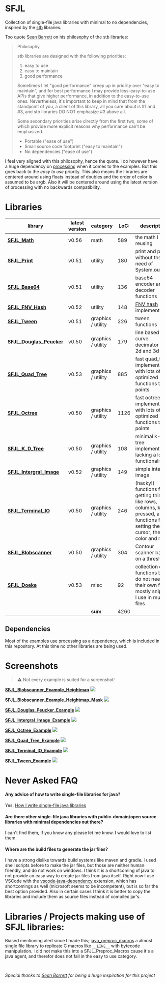[SFJL_Java_Tokenizer]:  src/sfjl/SFJL_Java_Tokenizer.java
[SFJL_Quad_Tree]:       src/sfjl/SFJL_Quad_Tree.java
[SFJL_Octree]:          src/sfjl/SFJL_Octree.java
[SFJL_Math]:            src/sfjl/SFJL_Math.java
[SFJL_Terminal_IO]:     src/sfjl/SFJL_Terminal_IO.java
[SFJL_Tween]:           src/sfjl/SFJL_Tween.java
[SFJL_Douglas_Peucker]: src/sfjl/SFJL_Douglas_Peucker.java
[SFJL_Print]:           src/sfjl/SFJL_Print.java
[SFJL_FNV_Hash]:        src/sfjl/SFJL_FNV_Hash.java
[SFJL_Base64]:          src/sfjl/SFJL_Base64.java
[SFJL_Doeke]:           src/sfjl/SFJL_Doeke.java
[SFJL_Spatial_Map]:     src/sfjl/SFJL_Spatial_Map.java
[SFJL_Intergral_Image]: src/sfjl/SFJL_Intergral_Image.java
[SFJL_Blobscanner]:     src/sfjl/SFJL_Blobscanner.java
[SFJL_K_D_Tree]:        src/sfjl/SFJL_K_D_Tree.java


[SFJL_Java_Tokenizer_Ex]:  src/sfjl_examples/SFJL_Java_Tokenizer_Example.java
[SFJL_Quad_Tree_Ex]:       src/sfjl_examples/SFJL_Quad_Tree_Example.java
[SFJL_Octree_Ex]:          src/sfjl_examples/SFJL_Octree_Example.java
[SFJL_Math_Ex]:            src/sfjl_examples/SFJL_Math_Example.java
[SFJL_Terminal_IO_Ex]:     src/sfjl_examples/SFJL_Terminal_IO_Example.java
[SFJL_Tween_Ex]:           src/sfjl_examples/SFJL_Tween_Example.java
[SFJL_Douglas_Peucker_Ex]: src/sfjl_examples/SFJL_Douglas_Peucker_Example.java
[SFJL_Print_Ex]:           src/sfjl_examples/SFJL_Print_Example.java
[SFJL_FNV_Hash_Ex]:        src/sfjl_examples/SFJL_FNV_Hash_Example.java
[SFJL_Base64_Ex]:          src/sfjl_examples/SFJL_Base64_Example.java
[SFJL_Doeke_Ex]:           src/sfjl_examples/SFJL_Doeke_Example.java
[SFJL_Spatial_Map_Ex]:     src/sfjl_examples/SFJL_Spatial_Map_Example.java
[SFJL_Intergral_Image_Ex]: src/sfjl_examples/SFJL_Intergral_Image_Example.java
[SFJL_Blobscanner_Ex_1]:   src/sfjl_examples/SFJL_Blobscanner_Example_Heightmap.java
[SFJL_Blobscanner_Ex_2]:   src/sfjl_examples/SFJL_Blobscanner_Example_Heightmap_Mask.java
[SFJL_Blobscanner_Ex_3]:   src/sfjl_examples/SFJL_Blobscanner_Example.java
[SFJL_K_D_Tree_Ex]:        src/sfjl_examples/SFJL_K_D_Tree_Example.java


# SFJL
Collection of single-file java libraries with minimal to no dependencies, inspired by the [stb](https://github.com/nothings/stb) libraries.

Too quote [Sean Barrett](http://nothings.org/) on his philosophy of the stb libraries:

> Philosophy
>
> stb libraries are designed with the following priorities:
>
>    1. easy to use
>    2. easy to maintain
>    3. good performance
>
> Sometimes I let "good performance" creep up in priority over "easy to maintain", and for best performance I may provide less-easy-to-use APIs that give higher performance, in addition to the easy-to-use ones. Nevertheless, it's important to keep in mind that from the standpoint of you, a client of this library, all you care about is #1 and #3, and stb libraries DO NOT emphasize #3 above all. 
>
>  Some secondary priorities arise directly from the first two, some of which provide more explicit reasons why performance can't be emphasized.
>
>    - Portable ("ease of use")
>    - Small source code footprint ("easy to maintain")
>    - No dependencies ("ease of use")

I feel very aligned with this philosophy, hence the quote. I do however have a huge dependency on [processing](www.processing.org) when it comes to the examples. But this goes back to the *easy to use* priority. This also means the libraries are centered around using floats instead of doubles and the order of color is assumed to be argb. Also it will be centered around using the latest version of processing with no backwards compatibility.


# Libraries

| library                                          | latest version | category           | LoC: | description                                       |
| ------------------------------------------------ | -------------- | ------------------ | ---- | ------------------------------------------------- |
| **[SFJL_Math][SFJL_Math]**                       | v0.56          | math               | 589  | the math I keep reusing                           |
| **[SFJL_Print][SFJL_Print]**                     | v0.51          | utility            | 180  | print and println without the need of System.out  |
| **[SFJL_Base64][SFJL_Base64]**                   | v0.51          | utility            | 136  | base64 encoder and decoder functions              |
| **[SFJL_FNV_Hash][SFJL_FNV_Hash]**               | v0.52          | utility            | 148  | [FNV hash][fnv_link] implementation               |
| **[SFJL_Tween][SFJL_Tween]**                     | v0.51          | graphics / utility | 226  | tween functions                                   |
| **[SFJL_Douglas_Peucker][SFJL_Douglas_Peucker]** | v0.50          | graphics / utility | 179  | line based curve decimator for 2d and 3d          |
| **[SFJL_Quad_Tree][SFJL_Quad_Tree]**             | v0.53          | graphics / utility | 885  | fast quad_tree implementation, with lots of optimized functions to get points |
| **[SFJL_Octree][SFJL_Octree]**                   | v0.50          | graphics / utility | 1126  | fast octree implementation, with lots of optimized functions to get points |
| **[SFJL_K_D_Tree][SFJL_K_D_Tree]**               | v0.50          | graphics / utility | 108  | minimal k-d tree implementation lacking a lot of functionality |
| **[SFJL_Intergral_Image][SFJL_Intergral_Image]** | v0.52          | graphics / utility | 149   | simple intergral image |
| **[SFJL_Terminal_IO][SFJL_Terminal_IO]**         | v0.50          | graphics / utility | 246  | (hacky!) functions for getting things like rows, columns, key pressed, and functions for setting the cursor, the color and more |
| **[SFJL_Blobscanner][SFJL_Blobscanner]**         | v0.50          | graphics / utility | 304  | Contour scanner based on a threshold |
| **[SFJL_Doeke][SFJL_Doeke]**                     | v0.53          | misc               | 92   | collection of functions that do not need their own file, mostly snippets I use in multiple files                                |
|                                                  |                | **sum**            | 4260 |                                                                                                                                 |

[fnv_link]: http://www.isthe.com/chongo/tech/comp/fnv/


## Dependencies

Most of the examples use [processing](www.processing.org) as a dependency, which is included in this repository.
At this time no other libraries are being used.


<!-- > &#x26A0; All the dependencies required are included in this repository -->


# Screenshots

> &#x26A0; Not every example is suited for a screenshot!


**[SFJL_Blobscanner_Example_Heightmap][SFJL_Blobscanner_Ex_1]** 
![](data/screenshots/SFJL_Blobscanner_Example_Heightmap.gif)

**[SFJL_Blobscanner_Example_Heightmap_Mask][SFJL_Blobscanner_Ex_2]** 
![](data/screenshots/SFJL_Blobscanner_Example_Heightmap_Mask.gif)

**[SFJL_Douglas_Peucker_Example][SFJL_Douglas_Peucker_Ex]** 
![](data/screenshots/SFJL_Douglas_Peucker_Example.gif)

**[SFJL_Intergral_Image_Example][SFJL_Intergral_Image_Ex]** 
![](data/screenshots/SFJL_Intergral_Image_Example.gif)

**[SFJL_Octree_Example][SFJL_Octree_Ex]** 
![](data/screenshots/SFJL_Octree_Example.gif)

**[SFJL_Quad_Tree_Example][SFJL_Quad_Tree_Ex]** 
![](data/screenshots/SFJL_Quad_Tree_Example.gif)

**[SFJL_Terminal_IO_Example][SFJL_Terminal_IO_Ex]** 
![](data/screenshots/SFJL_Terminal_IO_Example.gif)

**[SFJL_Tween_Example][SFJL_Tween_Ex]** 
![](data/screenshots/SFJL_Tween_Example.png)


# Never Asked FAQ
#### Any advice of how to write single-file libraries for java?
Yes, [How I write single-file java libraries](how-to/README.md)

#### Are there other single-file java libraries with public-domain/open source libraries with minimal dependencies out there?
I can't find them, if you know any please let me know. I would love to list them.

#### Where are the build files to generate the jar files?
I have a strong dislike towards build systems like maven and gradle. I used shell scripts before to make the jar files, but those are neither human friendly, and do not work on windows. I think it is a shortcoming of java to not provide an easy way to create jar files from java itself. Right now I use VSCode with the [vscode-java-dependency ](https://github.com/Microsoft/vscode-java-dependency) extension, which has shortcomings as well (microsoft seems to be incompetent), but is so far the best option provided. Also in certain cases I think it is better to copy the libraries and include them as source files instead of compiled jar's.

# Libraries / Projects making use of SFJL libraries:
Biased mentioning alert since I made this;
[java_preproc_macros](https://github.com/clankill3r/java_preproc_macros) a almost single file library to replicate C macros like `__LINE__` with bytecode manipulation. I did not make this into a SFJL_Preproc_Macros cause it's a java agent, and therefor does not fall in the easy to use category. 

<!-- TODO add p5_terminal_graphics -->

<br>

*Special thanks to [Sean Barrett](http://nothings.org/) for being a huge inspiration for this project*

